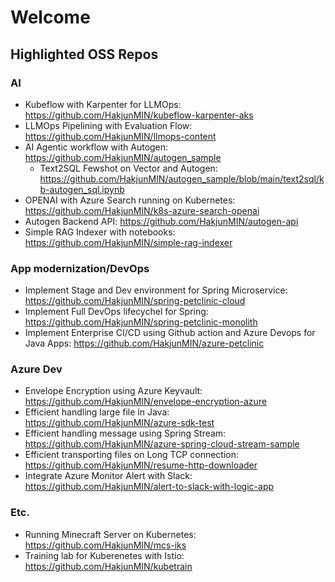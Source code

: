 # Welcome

## Highlighted OSS Repos

### AI

* Kubeflow with Karpenter for LLMOps: https://github.com/HakjunMIN/kubeflow-karpenter-aks
* LLMOps Pipelining with Evaluation Flow: https://github.com/HakjunMIN/llmops-content
* AI Agentic workflow with Autogen: https://github.com/HakjunMIN/autogen_sample
  * Text2SQL Fewshot on Vector and Autogen: https://github.com/HakjunMIN/autogen_sample/blob/main/text2sql/kb-autogen_sql.ipynb
* OPENAI with Azure Search running on Kubernetes: https://github.com/HakjunMIN/k8s-azure-search-openai
* Autogen Backend API: https://github.com/HakjunMIN/autogen-api
* Simple RAG Indexer with notebooks: https://github.com/HakjunMIN/simple-rag-indexer

### App modernization/DevOps

* Implement Stage and Dev environment for Spring Microservice: https://github.com/HakjunMIN/spring-petclinic-cloud
* Implement Full DevOps lifecychel for Spring: https://github.com/HakjunMIN/spring-petclinic-monolith
* Implement Enterprise CI/CD using Github action and Azure Devops for Java Apps: https://github.com/HakjunMIN/azure-petclinic
  
### Azure Dev

* Envelope Encryption using Azure Keyvault: https://github.com/HakjunMIN/envelope-encryption-azure
* Efficient handling large file in Java: https://github.com/HakjunMIN/azure-sdk-test
* Efficient handling message using Spring Stream: https://github.com/HakjunMIN/azure-spring-cloud-stream-sample
* Efficient transporting files on Long TCP connection: https://github.com/HakjunMIN/resume-http-downloader
* Integrate Azure Monitor Alert with Slack: https://github.com/HakjunMIN/alert-to-slack-with-logic-app

### Etc.

* Running Minecraft Server on Kubernetes: https://github.com/HakjunMIN/mcs-iks
* Training lab for Kuberenetes with Istio: https://github.com/HakjunMIN/kubetrain 
